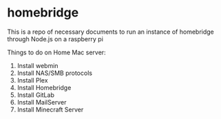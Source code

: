 # homebridge

This is a repo of necessary documents to run an instance of homebridge through Node.js on a raspberry pi

Things to do on Home Mac server:
1. Install webmin
2. Install NAS/SMB protocols
3. Install Plex
4. Install Homebridge
5. Install GitLab
6. Install MailServer
7. Install Minecraft Server
